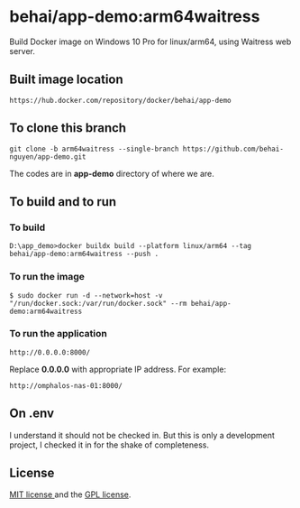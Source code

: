 # behai/app-demo:arm64waitress

Build Docker image on Windows 10 Pro for linux/arm64, using Waitress web server.

## Built image location

```
https://hub.docker.com/repository/docker/behai/app-demo
```

## To clone this branch

```
git clone -b arm64waitress --single-branch https://github.com/behai-nguyen/app-demo.git
```

The codes are in **app-demo** directory of where we are.

## To build and to run

### To build

```
D:\app_demo>docker buildx build --platform linux/arm64 --tag behai/app-demo:arm64waitress --push .
```

### To run the image

```
$ sudo docker run -d --network=host -v "/run/docker.sock:/var/run/docker.sock" --rm behai/app-demo:arm64waitress
```

### To run the application

```
http://0.0.0.0:8000/
```

Replace **0.0.0.0** with appropriate IP address. For example:

```
http://omphalos-nas-01:8000/
```

## On .env

I understand it should not be checked in. But this is only a development project, I checked it in for the shake of completeness.

## License
[ MIT license ](http://www.opensource.org/licenses/mit-license.php)
and the [ GPL license](http://www.gnu.org/licenses/gpl.html).
